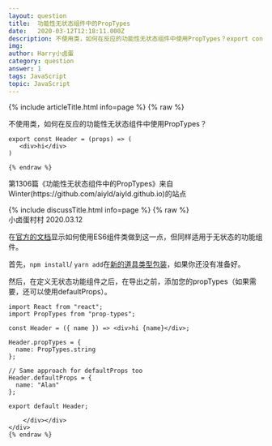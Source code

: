 ```yaml
---
layout: question
title:  功能性无状态组件中的PropTypes
date:   2020-03-12T12:18:11.000Z
description: 不使用类，如何在反应的功能性无状态组件中使用PropTypes？export const Header = (props) => (   <div>...
img: 
author: Harry小卤蛋
category: question
answer: 1
tags: JavaScript
topic: JavaScript
---
```

<div class="article-root">
  <div class="article">
    {% include articleTitle.html info=page %}
    {% raw %}
    <div class="article-content"><p><font style="vertical-align: inherit;"><font style="vertical-align: inherit;">不使用类，如何在反应的功能性无状态组件中使用PropTypes？</font></font></p>

<pre><code>export const Header = (props) =&gt; (<font></font>
   &lt;div&gt;hi&lt;/div&gt;<font></font>
)<font></font>
</code></pre></div>
    {% endraw %}
  </div>
  <p class="winter_mark">第1306篇《功能性无状态组件中的PropTypes》来自Winter(https://github.com/aiyld/aiyld.github.io)的站点</p>
  <div class="discuss-wrapper">
    {% include discussTitle.html info=page %}
    {% raw %}
    <div class="discuss-list">
    <div class="discuss-item">
        <div class="discuss-parent">
          <div class="discuss-meta">
            <span class="discuss-user">小卤蛋村村</span>
            <span class="discuss-time">2020.03.12</span>
          </div>
          <div class="discuss-comment"><p><font style="vertical-align: inherit;"><font style="vertical-align: inherit;">在</font></font><a href="https://facebook.github.io/react/docs/typechecking-with-proptypes.html" rel="noreferrer"><font style="vertical-align: inherit;"><font style="vertical-align: inherit;">官方的文档</font></font></a><font style="vertical-align: inherit;"><font style="vertical-align: inherit;">显示如何使用ES6组件类做到这一点，但同样适用于无状态的功能组件。</font></font></p>

<p><font style="vertical-align: inherit;"><font style="vertical-align: inherit;">首先，</font></font><code>npm install</code><font style="vertical-align: inherit;"><font style="vertical-align: inherit;">/ </font></font><code>yarn add</code><font style="vertical-align: inherit;"><font style="vertical-align: inherit;">在</font></font><a href="https://www.npmjs.com/package/prop-types" rel="noreferrer"><font style="vertical-align: inherit;"><font style="vertical-align: inherit;">新的道具类型包装</font></font></a><font style="vertical-align: inherit;"><font style="vertical-align: inherit;">，如果你还没有准备好。</font></font></p>

<p><font style="vertical-align: inherit;"><font style="vertical-align: inherit;">然后，在定义无状态功能组件之后，在导出之前，添加您的propTypes（如果需要，还可以使用defaultProps）。</font></font></p>

<pre><code>import React from "react";<font></font>
import PropTypes from "prop-types";<font></font>
<font></font>
const Header = ({ name }) =&gt; &lt;div&gt;hi {name}&lt;/div&gt;;<font></font>
<font></font>
Header.propTypes = {<font></font>
  name: PropTypes.string<font></font>
};<font></font>
<font></font>
// Same approach for defaultProps too<font></font>
Header.defaultProps = {<font></font>
  name: "Alan"<font></font>
};<font></font>
<font></font>
export default Header;<font></font>
</code></pre></div>
        </div></div>
    </div>
    {% endraw %}
  </div>
<div>
